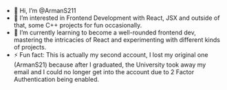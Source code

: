 - 👋 Hi, I’m @ArmanS211
- 👀 I’m interested in Frontend Development with React, JSX and outside of that, some C++ projects for fun occasionally.
- 🌱 I’m currently learning to become a well-rounded frontend dev, mastering the intricacies of React and experimenting with different kinds of projects.
- ⚡ Fun fact: This is actually my second account, I lost my original one (ArmanS21) because after I graduated, the University took away my email and I could no longer get into the account due to 2 Factor Authentication being enabled.
